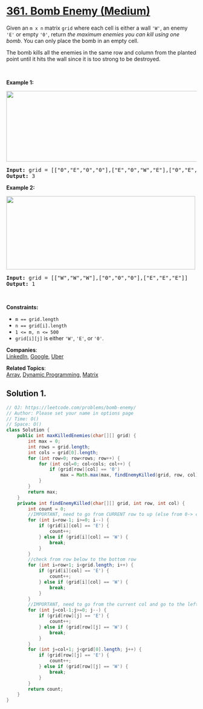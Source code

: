 # [361. Bomb Enemy (Medium)](https://leetcode.com/problems/bomb-enemy/)

<p>Given an <code>m x n</code> matrix <code>grid</code> where each cell is either a wall <code>'W'</code>, an enemy <code>'E'</code> or empty <code>'0'</code>, return <em>the maximum enemies you can kill using one bomb</em>. You can only place the bomb in an empty cell.</p>

<p>The bomb kills all the enemies in the same row and column from the planted point until it hits the wall since it is too strong to be destroyed.</p>

<p>&nbsp;</p>
<p><strong>Example 1:</strong></p>
<img alt="" src="https://assets.leetcode.com/uploads/2021/03/27/bomb1-grid.jpg" style="width: 600px; height: 187px;">
<pre><strong>Input:</strong> grid = [["0","E","0","0"],["E","0","W","E"],["0","E","0","0"]]
<strong>Output:</strong> 3
</pre>

<p><strong>Example 2:</strong></p>
<img alt="" src="https://assets.leetcode.com/uploads/2021/03/27/bomb2-grid.jpg" style="width: 500px; height: 194px;">
<pre><strong>Input:</strong> grid = [["W","W","W"],["0","0","0"],["E","E","E"]]
<strong>Output:</strong> 1
</pre>

<p>&nbsp;</p>
<p><strong>Constraints:</strong></p>

<ul>
	<li><code>m == grid.length</code></li>
	<li><code>n == grid[i].length</code></li>
	<li><code>1 &lt;= m, n &lt;= 500</code></li>
	<li><code>grid[i][j]</code> is either <code>'W'</code>, <code>'E'</code>, or <code>'0'</code>.</li>
</ul>

**Companies**:  
[LinkedIn](https://leetcode.com/company/linkedin), [Google](https://leetcode.com/company/google), [Uber](https://leetcode.com/company/uber)

**Related Topics**:  
[Array](https://leetcode.com/tag/array/), [Dynamic Programming](https://leetcode.com/tag/dynamic-programming/), [Matrix](https://leetcode.com/tag/matrix/)

## Solution 1.

```java
// OJ: https://leetcode.com/problems/bomb-enemy/
// Author: Please set your name in options page
// Time: O()
// Space: O()
class Solution {
    public int maxKilledEnemies(char[][] grid) {
        int max = 0;
        int rows = grid.length;
        int cols = grid[0].length;
        for (int row=0; row<rows; row++) {
            for (int col=0; col<cols; col++) {
                if (grid[row][col] == '0')
                    max = Math.max(max, findEnemyKilled(grid, row, col));
            }
        }
        return max;
    }
    private int findEnemyKilled(char[][] grid, int row, int col) {
        int count = 0;
        //IMPORTANT, need to go from CURRENT row to up (else from 0-> current row see W stop)
        for (int i=row-1; i>=0; i--) {
            if (grid[i][col] == 'E') {
                count++;
            } else if (grid[i][col] == 'W') {
                break;
            }
        }
        //check from row below to the bottom row
        for (int i=row+1; i<grid.length; i++) {
            if (grid[i][col] == 'E') {
                count++;
            } else if (grid[i][col] == 'W') {
                break;
            }
        }
        //IMPORTANT, need to go from the current col and go to the left until see the wall, cannot go from 0->col
        for (int j=col-1;j>=0; j--) {
            if (grid[row][j] == 'E') {
                count++;
            } else if (grid[row][j] == 'W') {
                break;
            }
        }
        for (int j=col+1; j<grid[0].length; j++) {
            if (grid[row][j] == 'E') {
                count++;
            } else if (grid[row][j] == 'W') {
                break;
            }
        }
        return count;
    }
}

```
